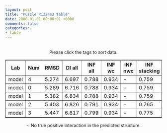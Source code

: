 ```yaml
---
layout: post
title: "Puzzle R1224s3 table"
date: 2000-01-01 00:00:01 +0000
comments: false
categories: 
- table
---
```


<script src="{{ root_url }}/javascripts/sorttable.js"></script>
<script>
    window.onload = function() {
        (document.getElementsByTagName( 'th' )[1]).click();
    };
</script>
<br/>
<div align="center">
Please click the tags to sort data.<br/>
<table class="sortable" border=1>
  <tr>
    <th>Lab</th>
    <th>Num</th>
    <th>RMSD</th>
    <th>DI all</th>
    <th>INF all</th>
    <th>INF wc</th>
    <th>INF nwc</th>
    <th>INF stacking</th>
    <th>Clash Score</th>
    <th>P-value</th>
    <th>mcq</th>
    <th>TM-score</th>
    <th>best sol.</th>
    <th>Detail</th>
  </tr>
  <tr><td>model</td><td>4</td><td>5.274</td><td>6.697</td><td>0.788</td><td>0.934</td><td>-</td><td>0.759</td><td>10000000000000000159028911097599180468360808563945281389781327557747838772170381060813469985856815104.000</td><td>0.00e+00</td><td>20.03</td><td>0.6920</td><td>1</td><td><a href='/show/index.html?id=R1224s3_model_4'>-></a></td></tr>
<tr><td>model</td><td>0</td><td>5.289</td><td>6.716</td><td>0.788</td><td>0.934</td><td>-</td><td>0.759</td><td>10000000000000000159028911097599180468360808563945281389781327557747838772170381060813469985856815104.000</td><td>0.00e+00</td><td>20.05</td><td>0.6910</td><td>1</td><td><a href='/show/index.html?id=R1224s3_model_0'>-></a></td></tr>
<tr><td>model</td><td>1</td><td>5.382</td><td>6.834</td><td>0.788</td><td>0.934</td><td>-</td><td>0.759</td><td>10000000000000000159028911097599180468360808563945281389781327557747838772170381060813469985856815104.000</td><td>0.00e+00</td><td>20.15</td><td>0.6940</td><td>1</td><td><a href='/show/index.html?id=R1224s3_model_1'>-></a></td></tr>
<tr><td>model</td><td>2</td><td>5.403</td><td>6.826</td><td>0.791</td><td>0.934</td><td>-</td><td>0.765</td><td>10000000000000000159028911097599180468360808563945281389781327557747838772170381060813469985856815104.000</td><td>0.00e+00</td><td>20.03</td><td>0.6860</td><td>1</td><td><a href='/show/index.html?id=R1224s3_model_2'>-></a></td></tr>
<tr><td>model</td><td>3</td><td>5.447</td><td>6.817</td><td>0.799</td><td>0.934</td><td>-</td><td>0.775</td><td>10000000000000000159028911097599180468360808563945281389781327557747838772170381060813469985856815104.000</td><td>0.00e+00</td><td>20.50</td><td>0.6840</td><td>1</td><td><a href='/show/index.html?id=R1224s3_model_3'>-></a></td></tr>

</table>
-: No true positive interaction in the predicted structure.
</div>
